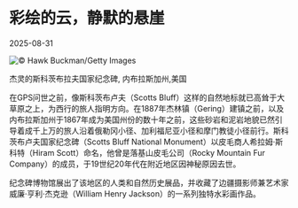 # 彩绘的云，静默的悬崖

2025-08-31

![](https://cn.bing.com/th?id=OHR.ScottsBluff_ZH-CN0292735112_UHD.jpg "© Hawk Buckman/Getty Images")

杰灵的斯科茨布拉夫国家纪念碑‌, 内布拉斯加州,美国

在GPS问世之前，像斯科茨布卢夫（Scotts Bluff）这样的自然地标就已高耸于大草原之上，为西行的旅人指明方向。在1887年杰林镇（Gering）建镇之前，以及内布拉斯加州于1867年成为美国州份的数十年之前，这些砂岩和泥岩地貌已然引导着成千上万的旅人沿着俄勒冈小径、加利福尼亚小径和摩门教徒小径前行。斯科茨布卢夫国家纪念碑（Scotts Bluff National Monument）以皮毛商人希拉姆·斯科特（Hiram Scott）命名，他曾是落基山皮毛公司（Rocky Mountain Fur Company）的成员，于19世纪20年代在附近地区因神秘原因去世。

纪念碑博物馆展出了该地区的人类和自然历史展品，并收藏了边疆摄影师兼艺术家威廉·亨利·杰克逊（William Henry Jackson）的一系列独特水彩画作品。

